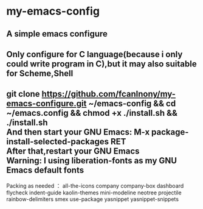 # my-emacs-config
A simple emacs configure
-----------------------------------------------------------------------------------------------------------------------------------------------------------
Only configure for C language(because i only could write program in C),but it may also suitable for Scheme,Shell
-----------------------------------------------------------------------------------------------------------------------------------------------------------
git clone https://github.com/fcanlnony/my-emacs-configure.git ~/emacs-config && cd ~/emacs.config && chmod +x ./install.sh && ./install.sh                 
And then start your GNU Emacs: M-x package-install-selected-packages RET                                                                                   
After that,restart your GNU Emacs                                                                                                                           
Warning: I using liberation-fonts as my GNU Emacs default fonts
-----------------------------------------------------------------------------------------------------------------------------------------------------------
Packing as needed ： all-the-icons company company-box dashboard flycheck indent-guide kaolin-themes mini-modeline neotree projectile rainbow-delimiters smex use-package yasnippet yasnippet-snippets
